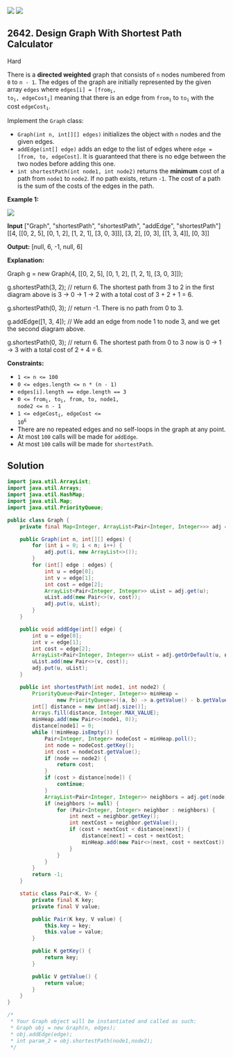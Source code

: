 [![](https://img.shields.io/github/stars/javadev/LeetCode-in-Java?label=Stars&style=flat-square)](https://github.com/javadev/LeetCode-in-Java)
[![](https://img.shields.io/github/forks/javadev/LeetCode-in-Java?label=Fork%20me%20on%20GitHub%20&style=flat-square)](https://github.com/javadev/LeetCode-in-Java/fork)

## 2642\. Design Graph With Shortest Path Calculator

Hard

There is a **directed weighted** graph that consists of `n` nodes numbered from `0` to `n - 1`. The edges of the graph are initially represented by the given array `edges` where <code>edges[i] = [from<sub>i</sub>, to<sub>i</sub>, edgeCost<sub>i</sub>]</code> meaning that there is an edge from <code>from<sub>i</sub></code> to <code>to<sub>i</sub></code> with the cost <code>edgeCost<sub>i</sub></code>.

Implement the `Graph` class:

*   `Graph(int n, int[][] edges)` initializes the object with `n` nodes and the given edges.
*   `addEdge(int[] edge)` adds an edge to the list of edges where `edge = [from, to, edgeCost]`. It is guaranteed that there is no edge between the two nodes before adding this one.
*   `int shortestPath(int node1, int node2)` returns the **minimum** cost of a path from `node1` to `node2`. If no path exists, return `-1`. The cost of a path is the sum of the costs of the edges in the path.

**Example 1:**

![](https://assets.leetcode.com/uploads/2023/01/11/graph3drawio-2.png)

**Input** ["Graph", "shortestPath", "shortestPath", "addEdge", "shortestPath"] [[4, [[0, 2, 5], [0, 1, 2], [1, 2, 1], [3, 0, 3]]], [3, 2], [0, 3], [[1, 3, 4]], [0, 3]]

**Output:** [null, 6, -1, null, 6]

**Explanation:** 

Graph g = new Graph(4, [[0, 2, 5], [0, 1, 2], [1, 2, 1], [3, 0, 3]]); 

g.shortestPath(3, 2); // return 6. The shortest path from 3 to 2 in the first diagram above is 3 -> 0 -> 1 -> 2 with a total cost of 3 + 2 + 1 = 6. 

g.shortestPath(0, 3); // return -1. There is no path from 0 to 3. 

g.addEdge([1, 3, 4]); // We add an edge from node 1 to node 3, and we get the second diagram above. 

g.shortestPath(0, 3); // return 6. The shortest path from 0 to 3 now is 0 -> 1 -> 3 with a total cost of 2 + 4 = 6.

**Constraints:**

*   `1 <= n <= 100`
*   `0 <= edges.length <= n * (n - 1)`
*   `edges[i].length == edge.length == 3`
*   <code>0 <= from<sub>i</sub>, to<sub>i</sub>, from, to, node1, node2 <= n - 1</code>
*   <code>1 <= edgeCost<sub>i</sub>, edgeCost <= 10<sup>6</sup></code>
*   There are no repeated edges and no self-loops in the graph at any point.
*   At most `100` calls will be made for `addEdge`.
*   At most `100` calls will be made for `shortestPath`.

## Solution

```java
import java.util.ArrayList;
import java.util.Arrays;
import java.util.HashMap;
import java.util.Map;
import java.util.PriorityQueue;

public class Graph {
    private final Map<Integer, ArrayList<Pair<Integer, Integer>>> adj = new HashMap<>();

    public Graph(int n, int[][] edges) {
        for (int i = 0; i < n; i++) {
            adj.put(i, new ArrayList<>());
        }
        for (int[] edge : edges) {
            int u = edge[0];
            int v = edge[1];
            int cost = edge[2];
            ArrayList<Pair<Integer, Integer>> uList = adj.get(u);
            uList.add(new Pair<>(v, cost));
            adj.put(u, uList);
        }
    }

    public void addEdge(int[] edge) {
        int u = edge[0];
        int v = edge[1];
        int cost = edge[2];
        ArrayList<Pair<Integer, Integer>> uList = adj.getOrDefault(u, new ArrayList<>());
        uList.add(new Pair<>(v, cost));
        adj.put(u, uList);
    }

    public int shortestPath(int node1, int node2) {
        PriorityQueue<Pair<Integer, Integer>> minHeap =
                new PriorityQueue<>((a, b) -> a.getValue() - b.getValue());
        int[] distance = new int[adj.size()];
        Arrays.fill(distance, Integer.MAX_VALUE);
        minHeap.add(new Pair<>(node1, 0));
        distance[node1] = 0;
        while (!minHeap.isEmpty()) {
            Pair<Integer, Integer> nodeCost = minHeap.poll();
            int node = nodeCost.getKey();
            int cost = nodeCost.getValue();
            if (node == node2) {
                return cost;
            }
            if (cost > distance[node]) {
                continue;
            }
            ArrayList<Pair<Integer, Integer>> neighbors = adj.get(node);
            if (neighbors != null) {
                for (Pair<Integer, Integer> neighbor : neighbors) {
                    int next = neighbor.getKey();
                    int nextCost = neighbor.getValue();
                    if (cost + nextCost < distance[next]) {
                        distance[next] = cost + nextCost;
                        minHeap.add(new Pair<>(next, cost + nextCost));
                    }
                }
            }
        }
        return -1;
    }

    static class Pair<K, V> {
        private final K key;
        private final V value;

        public Pair(K key, V value) {
            this.key = key;
            this.value = value;
        }

        public K getKey() {
            return key;
        }

        public V getValue() {
            return value;
        }
    }
}

/*
 * Your Graph object will be instantiated and called as such:
 * Graph obj = new Graph(n, edges);
 * obj.addEdge(edge);
 * int param_2 = obj.shortestPath(node1,node2);
 */
```